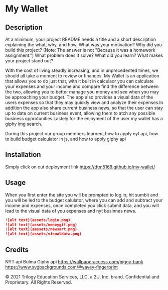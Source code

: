 # My Wallet

## Description 


At a minimum, your project README needs a title and a short description explaining the what, why, and how. What was your motivation? Why did you build this project? (Note: The answer is not "Because it was a homework assignment.") What problem does it solve? What did you learn? What makes your project stand out? 

With the cost of living steadly increasing, and in unprecedented times, we should all take a moment to review or finances. My Wallet is an application that allows you to do just that, with it built in calculaor you can calculate your expenses and your income and compare find the difference between the two, allowing you to better manage you money and see when you may be approaching your budget. 
The app also provides a visual data of the users expenses so that they may quickly view and analyze their expenses.In addition the app also share current business news, so that the user can stay up to date on current business event, allowing them to atch any possible business opprotunities.Lastely for the enjoyment of the user my wallet has a giphy img search.

During this project our group members learned, how to apply nyt api, how to build budget calculator in js, and how to apply giphy api


## Installation

Simply click on out deployment link
https://dtm5169.github.io/my-wallet/


## Usage 

When you first enter the site you will be prompted to log in, hit sumbit and you will be led to the budget calulator, where you can add and subtract your income and expenses, once completed you click submit data, and you will lead to the visual data of you expenses and nyt businnes news. 

```md
![alt text](assets/login.png)
![alt text](assets/moneygif.png)
![alt text](aassets/newsart.png)
![alt text](assets/visualdata.png)
```


## Credits

NYT api
Bulma 
Giphy api
https://wallpaperaccess.com/piggy-bank
https://www.svgbackgrounds.com/#wavey-fingerprint






© 2021 Trilogy Education Services, LLC, a 2U, Inc. brand. Confidential and Proprietary. All Rights Reserved.
